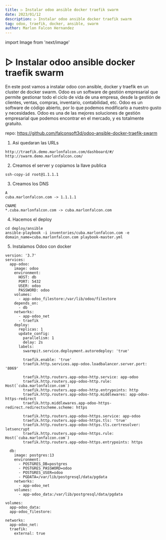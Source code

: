 ```yaml
---
title: ▷ Instalar odoo ansible docker traefik swarm
date: 2023/01/12
description: ▷ Instalar odoo ansible docker traefik swarm
tag: odoo, traefik, docker, ansible, swarm
author: Marlon Falcon Hernandez
---
```

import Image from 'next/image'

# ▷ Instalar odoo ansible docker traefik swarm
En este post vamos a instalar odoo con ansible, docker y traefik en un cluster de docker swarm. Odoo es un software de gestión empresarial que permite gestionar todo el ciclo de vida de una empresa, desde la gestión de clientes, ventas, compras, inventario, contabilidad, etc. Odoo es un software de código abierto, por lo que podemos modificarlo a nuestro gusto y necesidades. Odoo es una de las mejores soluciones de gestión empresarial que podemos encontrar en el mercado, y es totalmente gratuito.

repo: https://github.com/falconsoft3d/odoo-ansible-docker-traefik-swarm

1. Asi quedaran las URLs
````
http://traefik.demo.marlonfalcon.com/dashboard/#/
http://swarm.demo.marlonfalcon.com/
````

2. Creamos el server y copiamos la llave publica
````
ssh-copy-id root@1.1.1.1
````

3. Creamos los DNS
````
A
cuba.marlonfalcon.com -> 1.1.1.1

CNAME
*.cuba.marlonfalcon.com -> cuba.marlonfalcon.com
````

4. Hacemos el deploy
````
cd deploy/ansible
ansible-playbook -i inventories/cuba.marlonfalcon.com -e domain_name=cuba.marlonfalcon.com playbook-master.yml
````

5. Instalamos Odoo con docker
````
version: '3.7'
services:
  app-odoo:
    image: odoo
    environment:
      HOST: db
      PORT: 5432
      USER: odoo
      PASSWORD: odoo
    volumes:
      - app-odoo_filestore:/var/lib/odoo/filestore
    depends_on:
      - db
    networks:
      - app-odoo_net
      - traefik
    deploy:
      replicas: 1
      update_config:
        parallelism: 1
        delay: 2s
      labels:
        swarmpit.service.deployment.autoredeploy: 'true'

        traefik.enable: 'true'
        traefik.http.services.app-odoo.loadbalancer.server.port: '8069'

        traefik.http.routers.app-odoo-http.service: app-odoo
        traefik.http.routers.app-odoo-http.rule: Host(`cuba.marlonfalcon.com`)
        traefik.http.routers.app-odoo-http.entrypoints: http
        traefik.http.routers.app-odoo-http.middlewares: app-odoo-https-redirect
        traefik.http.middlewares.app-odoo-https-redirect.redirectscheme.scheme: https

        traefik.http.routers.app-odoo-https.service: app-odoo
        traefik.http.routers.app-odoo-https.tls: 'true'
        traefik.http.routers.app-odoo-https.tls.certresolver: letsencrypt
        traefik.http.routers.app-odoo-https.rule: Host(`cuba.marlonfalcon.com`)
        traefik.http.routers.app-odoo-https.entrypoints: https

  db:
    image: postgres:13
    environment:
      - POSTGRES_DB=postgres
      - POSTGRES_PASSWORD=odoo
      - POSTGRES_USER=odoo
      - PGDATA=/var/lib/postgresql/data/pgdata
    networks:
      - app-odoo_net
    volumes:
      - app-odoo_data:/var/lib/postgresql/data/pgdata

volumes:
  app-odoo_data:
  app-odoo_filestore:

networks:
  app-odoo_net:
  traefik:
    external: true
````
